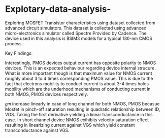 # Explotary-data-analysis-
Exploring MOSFET Transistor characteristics using dataset collected from advanced circuit simulators. This dataset is collected using advanced micro-electronics simulator called Spectre Provided by Cadence. The device used in this analysis is BSIM3 models for a typical 180-nm CMOS process. 

Key Findings: 

Interestingly, PMOS devices output current has opposite polarity to NMOS devices. This is an expected behaviour regarding device internal strucure. What is more important though is that maximum value for NMOS current roughly about 3 to 4 times corresponding PMOS value. This is due to the fact that electrons mobility to conduct current is about 3-4 times holes mobility which are the underhood mechanisms of conducting current in both NMOS, PMOS devices respectively.

𝑔𝑚 increase linearly in case of long channel for both NMOS, PMOS becasue Mosfet in pinch-off saturation resulting in quadratic relationship between ID, VGS. Taking the first derivative yielding a linear transconductance in this case. In short channel device NMOS exihibits velocity saturation effect resulting in linearizing current against VGS which yield constant transconductance against VGS.
